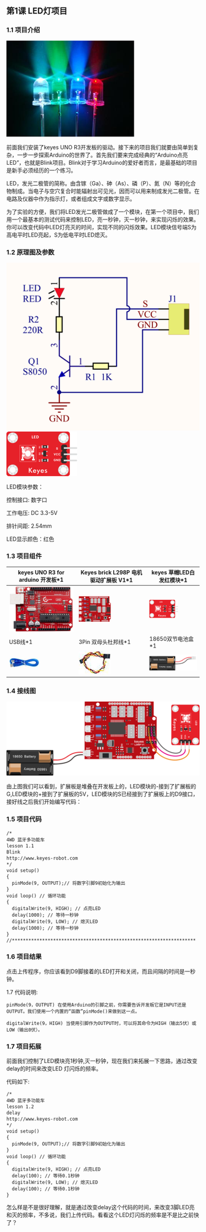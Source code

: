 ## 第1课 LED灯项目 

### 1.1 项目介绍

![](../../media/ae80c4ac2d601bf0e96ccb25ed872dcb.jpg)

前面我们安装了keyes UNO R3开发板的驱动。接下来的项目我们就要由简单到复杂，一步一步探索Arduino的世界了。首先我们要来完成经典的“Arduino点亮LED”，也就是Blink项目。Blink对于学习Arduino的爱好者而言，是最基础的项目是新手必须经历的一个练习。

LED，发光二极管的简称。由含镓（Ga）、砷（As）、磷（P）、氮（N）等的化合物制成。当电子与空穴复合时能辐射出可见光，因而可以用来制成发光二极管。在电路及仪器中作为指示灯，或者组成文字或数字显示。

为了实验的方便，我们将LED发光二极管做成了一个模块，在第一个项目中，我们用一个最基本的测试代码来控制LED，亮一秒钟，灭一秒钟，来实现闪烁的效果。你可以改变代码中LED灯亮灭的时间，实现不同的闪烁效果。LED模块信号端S为高电平时LED亮起，S为低电平时LED熄灭。

### 1.2 原理图及参数

![](../../media/85b2076096371fd9ca03671602b1e5ce.png)
![](../../media/31734302247e9a18efc688056a9c1019.png)

LED模块参数：

控制接口: 数字口

工作电压: DC 3.3-5V

排针间距: 2.54mm

LED显示颜色：红色

### 1.3 项目组件


|keyes UNO R3 for arduino 开发板*1|Keyes brick L298P 电机驱动扩展板 V1*1|keyes 草帽LED白发红模块*1|
|-|-|-|
|![](../../media/fa9659fdadb816de22363e180b01cc51.png)|![](../../media/3dca1bdd1d1420c1d12b16cbf52fee00.png)|![](../../media/31fb938502d3d519813c391569d6a3f3.png)|
|USB线*1|3Pin 双母头杜邦线*1|18650双节电池盒*1|18650电池*2 （电池自配）|
|![](../../media/b54b3d7da383ff2147f8a15a658d6102.jpg)|![](../../media/a86a5db2b0af8b35a94356bc47796b03.jpg)|![](../../media/c5bf59a8e5cdded95c02334369ab6fdd.png)|

### 1.4 接线图

![](../../media/404ab1579bef4c98dfdc2aa1530c7787.png)

由上图我们可以看到，扩展板是堆叠在开发板上的，LED模块的-接到了扩展板的G,LED模块的+接到了扩展板的5V，LED模块的S已经接到了扩展板上的D9接口，接好线之后我们开始编写代码：

### 1.5 项目代码


```
/*
4WD 蓝牙多功能车
lesson 1.1
Blink
http://www.keyes-robot.com
*/
void setup()
{
  pinMode(9, OUTPUT);// 将数字引脚9初始化为输出
}
void loop() // 循环功能
{ 
  digitalWrite(9, HIGH); // 点亮LED
  delay(1000); // 等待一秒钟
  digitalWrite(9, LOW); // 熄灭LED
  delay(1000); // 等待一秒钟
}
//*******************************************************************
```

### 1.6 项目结果

点击上传程序，你应该看到D9脚接着的LED打开和关闭，而且间隔的时间是一秒钟。

1.7 代码说明:

```
pinMode(9，OUTPUT) 在使用Arduino的引脚之前，你需要告诉开发板它是INPUT还是OUTPUT。我们使用一个内置的“函数”pinMode()来做到这一点。
```

```
digitalWrite(9，HIGH) 当使用引脚作为OUTPUT时，可以将其命令为HIGH（输出5伏）或LOW（输出0伏）。
```

### 1.7 项目拓展

前面我们控制了LED模块亮1秒钟,灭一秒钟，现在我们来拓展一下思路，通过改变delay的时间来改变LED 灯闪烁的频率。

代码如下:


```
/*
4WD 蓝牙多功能车
lesson 1.2
delay
http://www.keyes-robot.com
*/
void setup()
{
  pinMode(9, OUTPUT);// 将数字引脚9初始化为输出
}
void loop() // 循环功能
{
  digitalWrite(9, HIGH); // 点亮LED
  delay(100); // 等待0.1秒钟
  digitalWrite(9, LOW); // 熄灭LED
  delay(100); // 等待0.1秒钟
}
```

怎么样是不是很好理解，就是通过改变delay这个代码的时间，来改变3脚LED亮和灭的频率，不多说，我们上传代码。看看这个LED灯闪烁的频率是不是比之前快了？